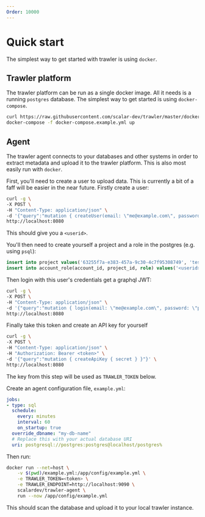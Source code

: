 ```yaml
---
Order: 10000
---
```

# Quick start
The simplest way to get started with trawler is using `docker`.

## Trawler platform
The trawler platform can be run as a single docker image. All it needs is a
running `postgres` database. The simplest way to get started is using
`docker-compose`.

```bash
curl https://raw.githubusercontent.com/scalar-dev/trawler/master/docker-compose.example.yml
docker-compose -f docker-compose.example.yml up
```

## Agent
The trawler agent connects to your databases and other systems in order to
extract metadata and upload it to the trawler platform. This is also most easily
run with `docker`.

First, you'll need to create a user to upload data. This is currently a bit of a
faff will be easier in the near future. Firstly create a user:

```bash
curl -g \
-X POST \
-H "Content-Type: application/json" \
-d '{"query":"mutation { createUser(email: \"me@example.com\", password: \"password\") }"}' \
http://localhost:8080
```

This should give you a `<userid>`.

You'll then need to create yourself a project and a role in the postgres (e.g. using `psql`):

```sql
insert into project values('63255f7a-e383-457a-9c30-4c7f95308749', 'test')
insert into account_role(account_id, project_id, role) values('<userid>', '63255f7a-e383-457a-9c30-4c7f95308749', 'admin');
```

Then login with this user's credentials get a graphql JWT:

```bash
curl -g \
-X POST \
-H "Content-Type: application/json" \
-d '{"query":"mutation { login(email: \"me@example.com\", password: \"password\") { jwt } }"}' \
http://localhost:8080
```

Finally take this token and create an API key for yourself

```bash
curl -g \
-X POST \
-H "Content-Type: application/json" \
-H "Authorization: Bearer <token>" \
-d '{"query":"mutation { createApiKey { secret } }"}' \
http://localhost:8080
```

The key from this step will be used as `TRAWLER_TOKEN` below.

Create an agent configuration file, `example.yml`:

```yaml
jobs:
- type: sql
  schedule:
    every: minutes
    interval: 60
    on_startup: true
  override_dbname: "my-db-name"
  # Replace this with your actual database URI
  uri: postgresql://postgres:postgres@localhost/postgres%       
```

Then run:

```bash
docker run --net=host \
    -v $(pwd)/example.yml:/app/config/example.yml \
    -e TRAWLER_TOKEN=<token> \
    -e TRAWLER_ENDPOINT=http://localhost:9090 \
    scalardev/trawler-agent \
    run --now /app/config/example.yml 
```

This should scan the database and upload it to your local trawler instance.